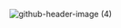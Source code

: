 ![github-header-image (4)](https://github.com/jamalvh/jamalvh/assets/113135025/8d856c6a-5cb1-4823-9b29-53cb20cbe164)
